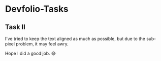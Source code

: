 # Devfolio-Tasks

## Task II

I've tried to keep the text aligned as much as possible, but due to the sub-pixel problem, it may feel awry.

Hope I did a good job. :smile:
